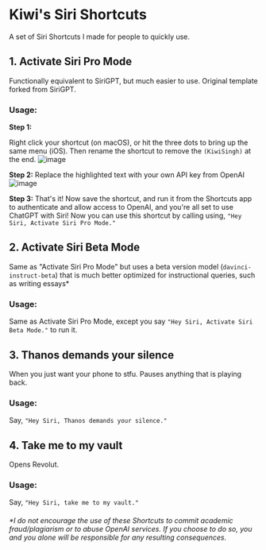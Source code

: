 # Kiwi's Siri Shortcuts
A set of Siri Shortcuts I made for people to quickly use.


## 1. Activate Siri Pro Mode

Functionally equivalent to SiriGPT, but much easier to use. Original template forked from SiriGPT.


### Usage:

**Step 1:**

Right click your shortcut (on macOS), or hit the three dots to bring up the same menu (iOS). Then rename the shortcut to remove the `(KiwiSingh)` at the end.
![image](https://user-images.githubusercontent.com/35948673/212554633-d467e990-818d-458a-95b7-a57c17c2d4e0.png)



**Step 2:**
Replace the highlighted text with your own API key from OpenAI
![image](https://user-images.githubusercontent.com/35948673/212555827-ac808039-95e5-47dc-beb4-6592899ccb96.png)


**Step 3:**
That's it! Now save the shortcut, and run it from the Shortcuts app to authenticate and allow access to OpenAI, and you're all set to use ChatGPT with Siri! Now you can use this shortcut by calling using, `"Hey Siri, Activate Siri Pro Mode."`

## 2. Activate Siri Beta Mode

Same as "Activate Siri Pro Mode" but uses a beta version model (`davinci-instruct-beta`) that is much better optimized for instructional queries, such as writing essays*

### Usage:
Same as Activate Siri Pro Mode, except you say `"Hey Siri, Activate Siri Beta Mode."` to run it.

## 3. Thanos demands your silence

When you just want your phone to stfu. Pauses anything that is playing back.

### Usage:
Say, `"Hey Siri, Thanos demands your silence."`

## 4. Take me to my vault

Opens Revolut.

### Usage:
Say, `"Hey Siri, take me to my vault."`


###### *I do not encourage the use of these Shortcuts to commit academic fraud/plagiarism or to abuse OpenAI services. If you choose to do so, you and you alone will be responsible for any resulting consequences.
